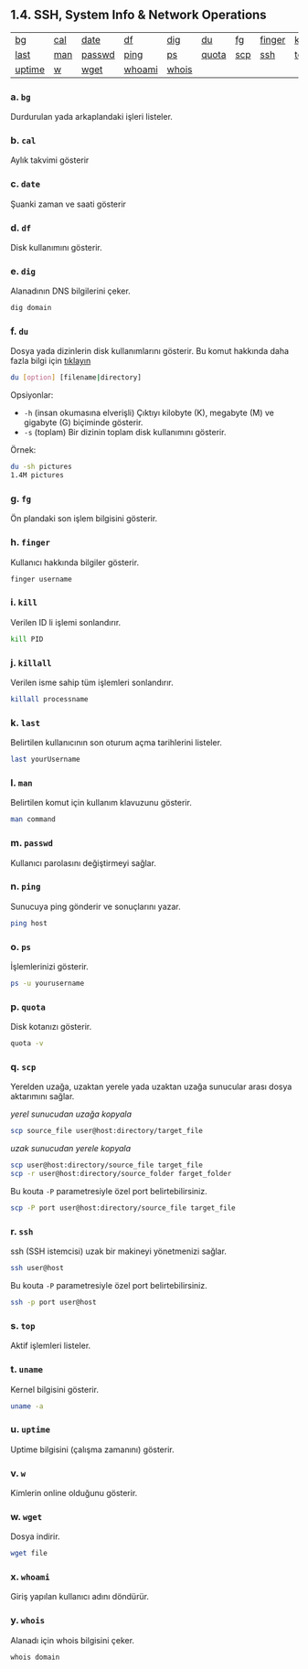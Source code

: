 ## 1.4. SSH, System Info & Network Operations

<table>
   <tr>
      <td><a href="#a-bg">bg</a></td>
      <td><a href="#b-cal">cal</a></td>
      <td><a href="#c-date">date</a></td>
      <td><a href="#d-df">df</a></td>
      <td><a href="#e-dig">dig</a></td>
      <td><a href="#f-du">du</a></td>
      <td><a href="#g-fg">fg</a></td>
      <td><a href="#h-finger">finger</a></td>
      <td><a href="#i-kill">kill</a></td>
      <td><a href="#j-killall">killall</a></td>
   </tr>
   <tr>
      <td><a href="#k-last">last</a></td>
      <td><a href="#l-man">man</a></td>
      <td><a href="#m-passwd">passwd</a></td>
      <td><a href="#n-ping">ping</a></td>
      <td><a href="#o-ps">ps</a></td>
      <td><a href="#p-quota">quota</a></td>
      <td><a href="#q-scp">scp</a></td>
      <td><a href="#r-ssh">ssh</a></td>
      <td><a href="#s-top">top</a></td>
      <td><a href="#t-uname">uname</a></td>
   </tr>
   <tr>
      <td><a href="#u-uptime">uptime</a></td>
      <td><a href="#v-w">w</a></td>
      <td><a href="#w-wget">wget</a></td>
      <td><a href="#x-whoami">whoami</a></td>
      <td><a href="#y-whois">whois</a></td>
   </tr>
</table>

### a. `bg`
Durdurulan yada arkaplandaki işleri listeler.

### b. `cal`
Aylık takvimi gösterir

### c. `date`
Şuanki zaman ve saati gösterir

### d. `df`
Disk kullanımını gösterir.

### e. `dig`
Alanadının DNS bilgilerini çeker.
```bash
dig domain
```

### f. `du`
Dosya yada dizinlerin disk kullanımlarını gösterir. Bu komut hakkında daha fazla bilgi için [tıklayın](http://www.linfo.org/du.html)
```bash
du [option] [filename|directory]
```
Opsiyonlar:
- `-h` (insan okumasına elverişli) Çıktıyı kilobyte (K), megabyte (M) ve gigabyte (G) biçiminde gösterir.
- `-s` (toplam) Bir dizinin toplam disk kullanımını gösterir. 

Örnek:
```bash
du -sh pictures
1.4M pictures
```

### g. `fg`
Ön plandaki son işlem bilgisini gösterir.

### h. `finger`
Kullanıcı hakkında bilgiler gösterir.  
```bash
finger username
```

### i. `kill`
Verilen ID li işlemi sonlandırır.  
```bash
kill PID
```

### j. `killall`
Verilen isme sahip tüm işlemleri sonlandırır.  
```bash
killall processname
```

### k. `last`
Belirtilen kullanıcının son oturum açma tarihlerini listeler.  
```bash
last yourUsername
```

### l. `man`
Belirtilen komut için kullanım klavuzunu gösterir.  
```bash
man command
```

### m. `passwd`
Kullanıcı parolasını değiştirmeyi sağlar.

### n. `ping`
Sunucuya ping gönderir ve sonuçlarını yazar.  
```bash
ping host
```

### o. `ps`
İşlemlerinizi gösterir.  
```bash
ps -u yourusername
```

### p. `quota`
Disk kotanızı gösterir.  
```bash
quota -v
```

### q. `scp`
Yerelden uzağa, uzaktan yerele yada uzaktan uzağa sunucular arası dosya aktarımını sağlar.

*yerel sunucudan uzağa kopyala*
```bash
scp source_file user@host:directory/target_file
```
*uzak sunucudan yerele kopyala*
```bash
scp user@host:directory/source_file target_file
scp -r user@host:directory/source_folder farget_folder
```
Bu kouta `-P` parametresiyle özel port belirtebilirsiniz.  
```bash
scp -P port user@host:directory/source_file target_file
```

### r. `ssh`
ssh (SSH istemcisi) uzak bir makineyi yönetmenizi sağlar.  
```bash
ssh user@host
```
Bu kouta `-P` parametresiyle özel port belirtebilirsiniz.  
```bash
ssh -p port user@host
```

### s. `top`
Aktif işlemleri listeler.

### t. `uname`
Kernel bilgisini gösterir.  
```bash
uname -a
```

### u. `uptime`
Uptime bilgisini (çalışma zamanını) gösterir.

### v. `w`
Kimlerin online olduğunu gösterir.

### w. `wget`
Dosya indirir.  
```bash
wget file
```

### x. `whoami`
Giriş yapılan kullanıcı adını döndürür.

### y. `whois`
Alanadı için whois bilgisini çeker.  
```bash
whois domain
```

